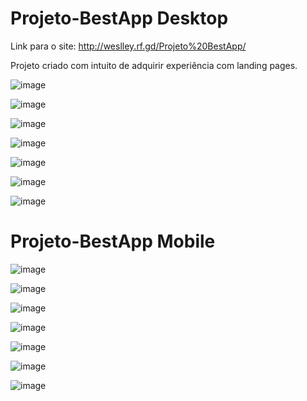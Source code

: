 # Projeto-BestApp Desktop

Link para o site: http://weslley.rf.gd/Projeto%20BestApp/

<p>
Projeto criado com intuito de adquirir experiência com landing pages.
</p>

![image](https://user-images.githubusercontent.com/111307324/189724873-a547319f-6be0-4abb-aea0-6f29878672ca.png)

![image](https://user-images.githubusercontent.com/111307324/189725040-78b381e3-1516-4ca0-b23b-037efa78d600.png)

![image](https://user-images.githubusercontent.com/111307324/189725131-fa7a56bc-8bea-4c81-806b-bc7c2f80842f.png)

![image](https://user-images.githubusercontent.com/111307324/189725312-2764de57-1108-46f8-8d7e-f75d1c536716.png)

![image](https://user-images.githubusercontent.com/111307324/189725973-f9b99bbd-5ba9-462f-9027-3a2216058f73.png)

![image](https://user-images.githubusercontent.com/111307324/189725692-13052723-1a48-40a9-bcc8-9b5deb7a1b03.png)

![image](https://user-images.githubusercontent.com/111307324/189725735-998cc9b1-d22b-4d26-8d6d-989dc1443ca7.png)


# Projeto-BestApp Mobile

![image](https://user-images.githubusercontent.com/111307324/189726327-f433c02c-181e-4ad3-a90a-4e3daadd80e9.png)

![image](https://user-images.githubusercontent.com/111307324/189726387-a523c0b6-1854-4bb4-98ce-d9455f02c552.png)

![image](https://user-images.githubusercontent.com/111307324/189726419-6852b2b7-7ba8-4633-8e4c-f91097905382.png)

![image](https://user-images.githubusercontent.com/111307324/189726561-25e6ac7c-328d-4bbe-a76d-f5abc195cfc8.png)

![image](https://user-images.githubusercontent.com/111307324/189726601-d7adec68-0705-4630-818a-0e5b7cfe3d02.png)

![image](https://user-images.githubusercontent.com/111307324/189726642-24972c66-3d17-4f13-a16a-472128b389d0.png)

![image](https://user-images.githubusercontent.com/111307324/189726686-b32c3d3f-96d1-4504-84fe-b072753ad371.png)
